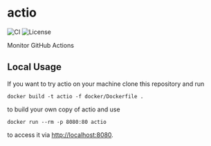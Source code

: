 # actio
![CI](https://github.com/fortis-it-services/actio/actions/workflows/main.yaml/badge.svg?event=push)
![License](https://img.shields.io/github/license/fortis-it-services/actio)

Monitor GitHub Actions

## Local Usage
If you want to try actio on your machine clone this repository and run
```shell
docker build -t actio -f docker/Dockerfile .
```
to build your own copy of actio and use
```shell
docker run --rm -p 8080:80 actio
```
to access it via <http://localhost:8080>.
